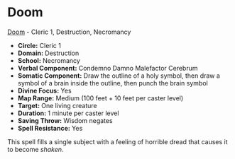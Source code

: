 # Doom

[Doom](/Magic/D/Doom.md) - Cleric 1, Destruction, Necromancy

- **Circle:** Cleric 1
- **Domain:** Destruction
- **School:** Necromancy
- **Verbal Component:** Condemno Damno Malefactor Cerebrum
- **Somatic Component:** Draw the outline of a holy symbol, then draw a symbol of a brain inside the outline, then punch the brain symbol
- **Divine Focus:** Yes
- **Map Range:** Medium (100 feet + 10 feet per caster level)
- **Target:** One living creature
- **Duration:** 1 minute per caster level
- **Saving Throw:** Wisdom negates
- **Spell Resistance:** Yes

This spell fills a single subject with a feeling of horrible dread that causes it to become *shaken*.
